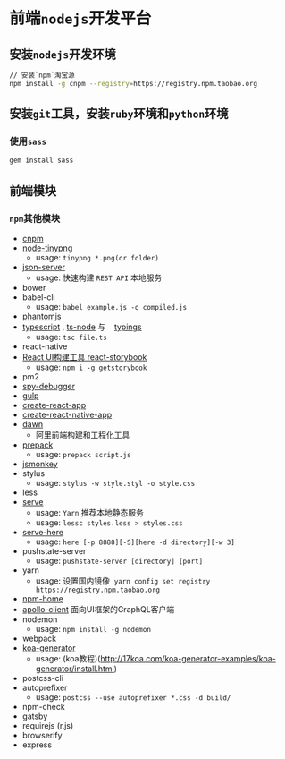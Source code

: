 # 前端`nodejs`开发平台

## 安装`nodejs`开发环境

```bash
// 安装`npm`淘宝源
npm install -g cnpm --registry=https://registry.npm.taobao.org
```

## 安装`git`工具，安装`ruby`环境和`python`环境

### 使用`sass`

```bash
gem install sass
```


## 前端模块


### `npm`其他模块

- [cnpm](https://npm.taobao.org/)
- [node-tinypng](https://www.npmjs.com/package/node-tinypng)
    + usage: `tinypng *.png(or folder)`
- [json-server](https://www.npmjs.com/package/json-server)
    + usage: 快速构建 `REST API` 本地服务
- bower
- babel-cli
    + usage: `babel example.js -o compiled.js`
- [phantomjs](http://javascript.ruanyifeng.com/tool/phantomjs.html)
- [typescript](https://www.tslang.cn/docs/tutorial.html) , [ts-node](https://github.com/TypeStrong/ts-node) 与
    [typings](https://github.com/typings/typings)
    + usage: `tsc file.ts`
- react-native
- [React UI构建工具 react-storybook](https://getstorybook.io/)
    + usage: `npm i -g getstorybook`
- pm2
- [spy-debugger](https://www.npmjs.com/package/spy-debugger)
- [gulp](https://gulpjs.com/)
- [create-react-app](https://github.com/facebookincubator/create-react-app)
- [create-react-native-app](https://github.com/react-community/create-react-native-app)
- [dawn](https://alibaba.github.io/dawn/docs/)
    + 阿里前端构建和工程化工具
- [prepack](https://prepack.io/getting-started.html)
    + usage: `prepack script.js`
- [jsmonkey](https://www.npmjs.com/package/jsmonkey)
- stylus
    + usage: `stylus -w style.styl -o style.css`
- less
- [serve](https://www.npmjs.com/package/serve)
    + usage: `Yarn` 推荐本地静态服务
    + usage: `lessc styles.less > styles.css`
- [serve-here](https://www.npmjs.com/package/serve-here)
    + usage: `here [-p 8888][-S][here -d directory][-w 3]`
- pushstate-server
    + usage: `pushstate-server [directory] [port]`
- yarn
    + usage: 设置国内镜像  `yarn config set registry https://registry.npm.taobao.org`
- [npm-home](https://github.com/sindresorhus/npm-home)
- [apollo-client](https://github.com/apollographql/apollo-client) 面向UI框架的GraphQL客户端
- nodemon
    + usage: `npm install -g nodemon`
- webpack
- [koa-generator](https://github.com/17koa/koa-generator)
    + usage: (koa教程)(http://17koa.com/koa-generator-examples/koa-generator/install.html)
- postcss-cli
- autoprefixer
    + usage: `postcss --use autoprefixer *.css -d build/`
- npm-check
- gatsby
- requirejs (r.js)
- browserify
- express


